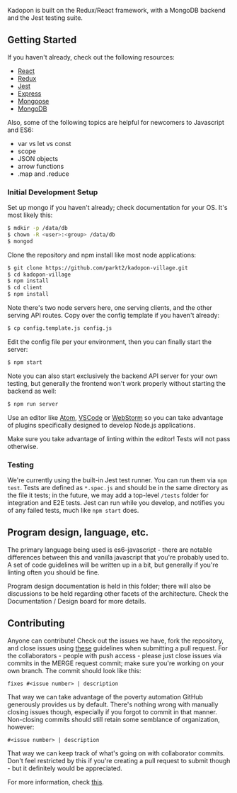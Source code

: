 Kadopon is built on the Redux/React framework, with a MongoDB backend and the Jest testing suite.

## Getting Started

If you haven't already, check out the following resources:
 * [React](https://facebook.github.io/react/)
 * [Redux](http://redux.js.org/)
 * [Jest](https://facebook.github.io/jest/)
 * [Express](http://expressjs.com/en/guide/routing.html)
 * [Mongoose](http://mongoosejs.com/docs/guide.html)
 * [MongoDB](https://docs.mongodb.com/)

Also, some of the following topics are helpful for newcomers to Javascript and ES6:
 * var vs let vs const
 * scope
 * JSON objects
 * arrow functions
 * .map and .reduce

### Initial Development Setup

Set up mongo if you haven't already; check documentation for your OS. It's most likely this:

```sh
$ mdkir -p /data/db
$ chown -R <user>:<group> /data/db
$ mongod
```

Clone the repository and npm install like most node applications:

```sh
$ git clone https://github.com/parkt2/kadopon-village.git
$ cd kadopon-village
$ npm install
$ cd client
$ npm install
```

Note there's two node servers here, one serving clients, and the other serving API routes.
Copy over the config template if you haven't already:

```sh
$ cp config.template.js config.js
```

Edit the config file per your environment, then you can finally start the server:

```sh
$ npm start
```

Note you can also start exclusively the backend API server for your own testing, but generally the frontend won't work properly without starting the backend as well:

```sh
$ npm run server
```

Use an editor like [Atom](https://atom.io/), [VSCode](https://code.visualstudio.com/) or [WebStorm](https://www.jetbrains.com/webstorm/) so you can take advantage of plugins specifically designed to develop Node.js applications.

Make sure you take advantage of linting within the editor! Tests will not pass otherwise.

### Testing

We're currently using the built-in Jest test runner. You can run them via
`npm test`. Tests are defined as `*.spec.js` and should be in the same directory as the file it tests; in the future, we may add a top-level `/tests` folder for integration and E2E tests.
Jest can run while you develop, and notifies you of any failed tests, much like `npm start` does.

## Program design, language, etc.

The primary language being used is es6-javascript - there are notable differences between this and vanilla javascript that you're probably used to. A set of code guidelines will be written up in a bit, but generally if you're linting often you should be fine.

Program design documentation is held in this folder; there will also be discussions to be held regarding other facets of the architecture. Check the Documentation / Design board for more details.

## Contributing

Anyone can contribute! Check out the issues we have, fork the repository, and close issues using [these](https://help.github.com/articles/closing-issues-using-keywords/) guidelines when submitting a pull request. For the collaborators - people with push access - please just close issues via commits in the MERGE request commit; make sure you're working on your own branch. The commit should look like this:

```
fixes #<issue number> | description
```

That way we can take advantage of the poverty automation GitHub generously provides us by default. There's nothing wrong with manually closing issues though, especially if you forgot to commit in that manner. Non-closing commits should still retain some semblance of organization, however:

```
#<issue number> | description
```

That way we can keep track of what's going on with collaborator commits. Don't feel restricted by this if you're creating a pull request to submit though - but it definitely would be appreciated.

For more information, check [this](Code%20Guidelines.md#contributing-for-collaborators).